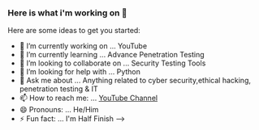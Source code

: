 ### Here is what i'm working on 👋

Here are some ideas to get you started:

- 🔭 I’m currently working on ... YouTube
- 🌱 I’m currently learning ... Advance Penetration Testing
- 👯 I’m looking to collaborate on ... Security Testing Tools
- 🤔 I’m looking for help with ... Python
- 💬 Ask me about ... Anything related to cyber security,ethical hacking, penetration testing & IT
- 📫 How to reach me: ... [YouTube Channel](https://youtube.com/sstectutorials)
- 😄 Pronouns: ... He/Him
- ⚡ Fun fact: ... I'm Half Finish
-->
